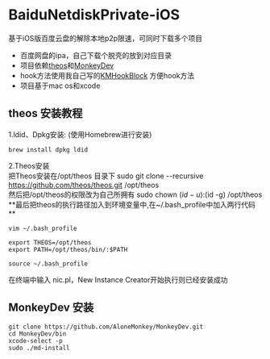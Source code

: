 # BaiduNetdiskPrivate-iOS  
基于iOS版百度云盘的解除本地p2p限速，可同时下载多个项目
* 百度网盘的ipa，自己下载个脱壳的放到对应目录
* 项目依赖[theos](https://github.com/theos/theos)和[MonkeyDev](https://github.com/AloneMonkey/MonkeyDev)
* hook方法使用我自己写的[KMHookBlock](https://github.com/dodohua/KMHookBlock) 方便hook方法
* 项目基于mac os和xcode
## theos 安装教程
1.ldid、Dpkg安装: (使用Homebrew进行安装)

```
brew install dpkg ldid
```
2.Theos安装       
把Theos安装在/opt/theos 目录下
sudo git clone --recursive https://github.com/theos/theos.git /opt/theos        
然后把/opt/theos的权限改为自己所拥有 
sudo chown $(id -u):$(id -g) /opt/theos
**最后把theos的执行路径加入到环境变量中,在~/.bash_profile中加入两行代码 **

```
vim ~/.bash_profile

export THEOS=/opt/theos
export PATH=/opt/theos/bin/:$PATH

source ~/.bash_profile
```
在终端中输入 nic.pl，New Instance Creator开始执行则已经安装成功
## MonkeyDev 安装

```
git clone https://github.com/AloneMonkey/MonkeyDev.git
cd MonkeyDev/bin
xcode-select -p
sudo ./md-install

```


